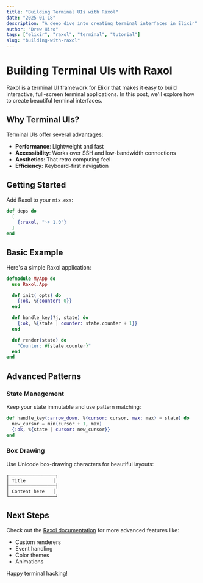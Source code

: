 ```yaml
---
title: "Building Terminal UIs with Raxol"
date: "2025-01-18"
description: "A deep dive into creating terminal interfaces in Elixir"
author: "Drew Hiro"
tags: ["elixir", "raxol", "terminal", "tutorial"]
slug: "building-with-raxol"
---
```


# Building Terminal UIs with Raxol

Raxol is a terminal UI framework for Elixir that makes it easy to build interactive, full-screen terminal applications. In this post, we'll explore how to create beautiful terminal interfaces.

## Why Terminal UIs?

Terminal UIs offer several advantages:

- **Performance**: Lightweight and fast
- **Accessibility**: Works over SSH and low-bandwidth connections
- **Aesthetics**: That retro computing feel
- **Efficiency**: Keyboard-first navigation

## Getting Started

Add Raxol to your `mix.exs`:

```elixir
def deps do
  [
    {:raxol, "~> 1.0"}
  ]
end
```

## Basic Example

Here's a simple Raxol application:

```elixir
defmodule MyApp do
  use Raxol.App

  def init(_opts) do
    {:ok, %{counter: 0}}
  end

  def handle_key(?j, state) do
    {:ok, %{state | counter: state.counter + 1}}
  end

  def render(state) do
    "Counter: #{state.counter}"
  end
end
```

## Advanced Patterns

### State Management

Keep your state immutable and use pattern matching:

```elixir
def handle_key(:arrow_down, %{cursor: cursor, max: max} = state) do
  new_cursor = min(cursor + 1, max)
  {:ok, %{state | cursor: new_cursor}}
end
```

### Box Drawing

Use Unicode box-drawing characters for beautiful layouts:

```
┌─────────────────┐
│ Title          │
├─────────────────┤
│ Content here   │
└─────────────────┘
```

## Next Steps

Check out the [Raxol documentation](https://hexdocs.pm/raxol) for more advanced features like:

- Custom renderers
- Event handling
- Color themes
- Animations

Happy terminal hacking!
